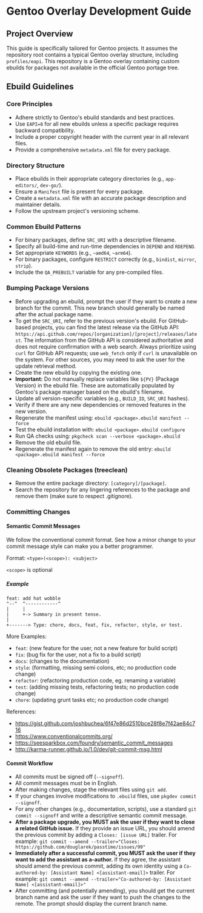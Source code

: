 # Gentoo Overlay Development Guide

## Project Overview
This guide is specifically tailored for Gentoo projects. It assumes the repository root contains a typical Gentoo overlay structure, including `profiles/eapi`.
This repository is a Gentoo overlay containing custom ebuilds for packages not available in the official Gentoo portage tree.

## Ebuild Guidelines

### Core Principles
- Adhere strictly to Gentoo's ebuild standards and best practices.
- Use `EAPI=8` for all new ebuilds unless a specific package requires backward compatibility.
- Include a proper copyright header with the current year in all relevant files.
- Provide a comprehensive `metadata.xml` file for every package.

### Directory Structure
- Place ebuilds in their appropriate category directories (e.g., `app-editors/`, `dev-go/`).
- Ensure a `Manifest` file is present for every package.
- Create a `metadata.xml` file with an accurate package description and maintainer details.
- Follow the upstream project's versioning scheme.

### Common Ebuild Patterns
- For binary packages, define `SRC_URI` with a descriptive filename.
- Specify all build-time and run-time dependencies in `DEPEND` and `RDEPEND`.
- Set appropriate `KEYWORDS` (e.g., `~amd64`, `~arm64`).
- For binary packages, configure `RESTRICT` correctly (e.g., `bindist`, `mirror`, `strip`).
- Include the `QA_PREBUILT` variable for any pre-compiled files.

### Bumping Package Versions
- Before upgrading an ebuild, prompt the user if they want to create a new branch for the commit. This new branch should generally be named after the actual package name.
- To get the `SRC_URI`, refer to the previous version's ebuild. For GitHub-based projects, you can find the latest release via the GitHub API: `https://api.github.com/repos/[organization]/[project]/releases/latest`. The information from the GitHub API is considered authoritative and does not require confirmation with a web search. Always prioritize using `curl` for GitHub API requests; use `web_fetch` only if `curl` is unavailable on the system. For other sources, you may need to ask the user for the update retrieval method.
- Create the new ebuild by copying the existing one.
- **Important:** Do not manually replace variables like `${PV}` (Package Version) in the ebuild file. These are automatically populated by Gentoo's package manager based on the ebuild's filename.
- Update all version-specific variables (e.g., `BUILD_ID`, `SRC_URI` hashes).
- Verify if there are any new dependencies or removed features in the new version.
- Regenerate the manifest using: `ebuild <package>.ebuild manifest --force`
- Test the ebuild installation with: `ebuild <package>.ebuild configure`
- Run QA checks using: `pkgcheck scan --verbose <package>.ebuild`
- Remove the old ebuild file.
- Regenerate the manifest again to remove the old entry: `ebuild <package>.ebuild manifest --force`

### Cleaning Obsolete Packages (treeclean)
- Remove the entire package directory: `[category]/[package]`.
- Search the repository for any lingering references to the package and remove them (make sure to respect .gitignore).

### Committing Changes

#### Semantic Commit Messages

We follow the conventional commit format. See how a minor change to your commit message style can make you a better programmer.

Format: `<type>(<scope>): <subject>`

`<scope>` is optional

##### Example

```
feat: add hat wobble
^--^  ^------------^
|     |
|     +-> Summary in present tense.
|
+-------> Type: chore, docs, feat, fix, refactor, style, or test.
```

More Examples:

- `feat`: (new feature for the user, not a new feature for build script)
- `fix`: (bug fix for the user, not a fix to a build script)
- `docs`: (changes to the documentation)
- `style`: (formatting, missing semi colons, etc; no production code change)
- `refactor`: (refactoring production code, eg. renaming a variable)
- `test`: (adding missing tests, refactoring tests; no production code change)
- `chore`: (updating grunt tasks etc; no production code change)

References:

- https://gist.github.com/joshbuchea/6f47e86d2510bce28f8e7f42ae84c716
- https://www.conventionalcommits.org/
- https://seesparkbox.com/foundry/semantic_commit_messages
- http://karma-runner.github.io/1.0/dev/git-commit-msg.html

#### Commit Workflow

- All commits must be signed off (`--signoff`).
- All commit messages must be in English.
- After making changes, stage the relevant files using `git add`.
- If your changes involve modifications to `.ebuild` files, use `pkgdev commit --signoff`.
- For any other changes (e.g., documentation, scripts), use a standard `git commit --signoff` and write a descriptive semantic commit message.
- **After a package upgrade, you MUST ask the user if they want to close a related GitHub issue.** If they provide an issue URL, you should amend the previous commit by adding a `Closes: [issue URL]` trailer. For example: `git commit --amend --trailer="Closes: https://github.com/douglarek/passtime/issues/99"`
- **Immediately after a successful commit, you MUST ask the user if they want to add the assistant as a-author.** If they agree, the assistant should amend the previous commit, adding its own identity using a `Co-authored-by: [Assistant Name] <[assistant-email]>` trailer. For example: `git commit --amend --trailer="Co-authored-by: [Assistant Name] <[assistant-email]>"`
- After committing (and potentially amending), you should get the current branch name and ask the user if they want to push the changes to the remote. The prompt should display the current branch name.
